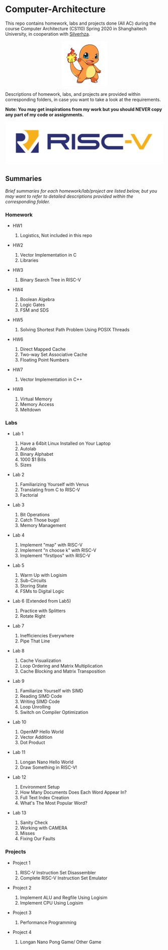 # Computer-Architecture
This repo contains homework, labs and projects done (All AC) during the course Computer Architecture (CS110) Spring 2020 in Shanghaitech University, in cooperation with [Silverhza](https://github.com/Silverhza).

<div align=center><img src="README_img/dragon.png" style="zoom: 50%;" /></div>

Descriptions of homework, labs, and projects are provided within corresponding folders, in case you want to take a look at the requirements.

**Note: You may get inspirations from my work but you should NEVER copy any part of my code or assignments.**

<div align=center><img src="README_img/RISC-V-Logo.png" style="zoom:150%;" /></div>

## Summaries

*Brief summaries for each homework/lab/project are listed below, but you may want to refer to detailed descriptions provided within the corresponding folder.*

### Homework

- HW1
    1. Logistics, Not included in this repo

- HW2
    1. Vector Implementation in C
    2. Libraries

- HW3
    1. Binary Search Tree in RISC-V

- HW4
    1. Boolean Algebra
    2.  Logic Gates
    3.  FSM and SDS

- HW5
    1.  Solving Shortest Path Problem Using POSIX Threads

- HW6
    1. Direct Mapped Cache
    2. Two-way Set Associative Cache
    3. Floating Point Numbers

- HW7
    1. Vector Implementation in C++

- HW8
    1. Virtual Memory
    2. Memory Access
    3. Meltdown

### Labs

- Lab 1
    1. Have a 64bit Linux Installed on Your Laptop
    2. Autolab
    3. Binary Alphabet
    4. 1000 $1 Bills
    5. Sizes
- Lab 2
    1. Familiarizing Yourself with Venus
    2. Translating from C to RISC-V
    3. Factorial
- Lab 3
    1. Bit Operations
    2. Catch Those bugs!
    3. Memory Management

- Lab 4
    1. Implement "map" with RISC-V
    2. Implement "n choose k" with RISC-V
    3. Implement "firstlpos" with RISC-V

- Lab 5
    1. Warm Up with Logisim
    2. Sub-Circuits
    3. Storing State
    4. FSMs to Digital Logic

- Lab 6 (Extended from Lab5)
    1. Practice with Splitters
    2. Rotate Right

- Lab 7
    1. Inefficiencies Everywhere
    2. Pipe That Line

- Lab 8
    1. Cache Visualization
    2. Loop Ordering and Matrix Multiplication
    3. Cache Blocking and Matrix Transposition

- Lab 9
    1. Familiarize Yourself with SIMD
    2. Reading SIMD Code
    3. Writing SIMD Code
    4. Loop Unrolling
    5. Switch on Compiler Optimization

- Lab 10
    1. OpenMP Hello World
    2. Vector Addition
    3. Dot Product

- Lab 11
    1. Longan Nano Hello World
    2. Draw Something in RISC-V!

- Lab 12
    1. Environment Setup
    2. How Many Documents Does Each Word Appear In?
    3. Full Text Index Creation
    4. What's The Most Popular Word?

- Lab 13
    1. Sanity Check
    2. Working with CAMERA
    3. Misses
    4. Fixing Our Faults

### Projects

- Project 1
    1. RISC-V Instruction Set Disassembler
    2. Complete RISC-V Instruction Set Emulator

- Project 2
    1. Implement ALU and Regfile Using Logisim
    2. Implement CPU Using Logisim

- Project 3
    1. Performance Programming

- Project 4
    1. Longan Nano Pong Game/ Other Game

